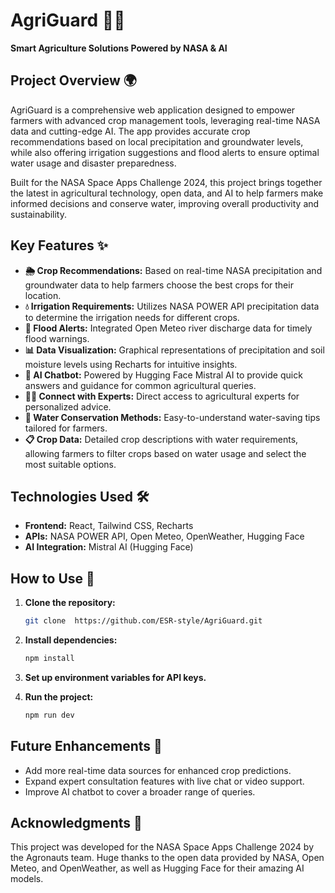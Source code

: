 # AgriGuard 🌾🚀
**Smart Agriculture Solutions Powered by NASA & AI**

## Project Overview 🌍
AgriGuard is a comprehensive web application designed to empower farmers with advanced crop management tools, leveraging real-time NASA data and cutting-edge AI. The app provides accurate crop recommendations based on local precipitation and groundwater levels, while also offering irrigation suggestions and flood alerts to ensure optimal water usage and disaster preparedness.

Built for the NASA Space Apps Challenge 2024, this project brings together the latest in agricultural technology, open data, and AI to help farmers make informed decisions and conserve water, improving overall productivity and sustainability.

## Key Features ✨
- **🌦️ Crop Recommendations:** Based on real-time NASA precipitation and groundwater data to help farmers choose the best crops for their location.
- **💧 Irrigation Requirements:** Utilizes NASA POWER API precipitation data to determine the irrigation needs for different crops.
- **🌊 Flood Alerts:** Integrated Open Meteo river discharge data for timely flood warnings.
- **📊 Data Visualization:** Graphical representations of precipitation and soil moisture levels using Recharts for intuitive insights.
- **🤖 AI Chatbot:** Powered by Hugging Face Mistral AI to provide quick answers and guidance for common agricultural queries.
- **👩‍🌾 Connect with Experts:** Direct access to agricultural experts for personalized advice.
- **🌱 Water Conservation Methods:** Easy-to-understand water-saving tips tailored for farmers.
- **📋 Crop Data:** Detailed crop descriptions with water requirements, allowing farmers to filter crops based on water usage and select the most suitable options.

## Technologies Used 🛠️
- **Frontend:** React, Tailwind CSS, Recharts
- **APIs:** NASA POWER API, Open Meteo, OpenWeather, Hugging Face
- **AI Integration:** Mistral AI (Hugging Face)

## How to Use 🚜
1. **Clone the repository:**
    ```bash
    git clone  https://github.com/ESR-style/AgriGuard.git
    ```

2. **Install dependencies:**
    ```bash
    npm install
    ```

3. **Set up environment variables for API keys.**

4. **Run the project:**
    ```bash
    npm run dev
    ```

## Future Enhancements 🔮
- Add more real-time data sources for enhanced crop predictions.
- Expand expert consultation features with live chat or video support.
- Improve AI chatbot to cover a broader range of queries.

## Acknowledgments 🙌
This project was developed for the NASA Space Apps Challenge 2024 by the Agronauts team. Huge thanks to the open data provided by NASA, Open Meteo, and OpenWeather, as well as Hugging Face for their amazing AI models.